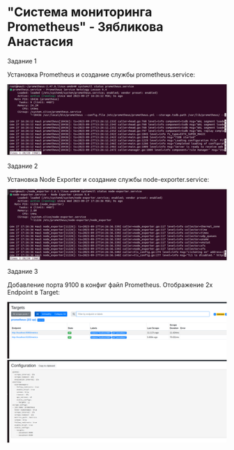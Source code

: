 # "Система мониторинга Prometheus" - Зябликова Анастасия

Задание 1

Установка Prometheus и создание службы prometheus.service:

![1](https://github.com/mmau5/prometheus/blob/master/Screenshot%20from%202023-09-27%2016-27-02.png)

Задание 2

Установка Node Exporter и создание службы node-exporter.service:

![2](https://github.com/mmau5/prometheus/blob/master/Screenshot%20from%202023-09-27%2017-26-53.png)

Задание 3

Добавление порта 9100 в конфиг файл Prometheus. Отображение 2х Endpoint в Target:

![3](https://github.com/mmau5/prometheus/blob/master/Screenshot%20from%202023-09-27%2017-31-15.png)
![4](https://github.com/mmau5/prometheus/blob/master/Screenshot%20from%202023-09-27%2017-31-42.png) 
